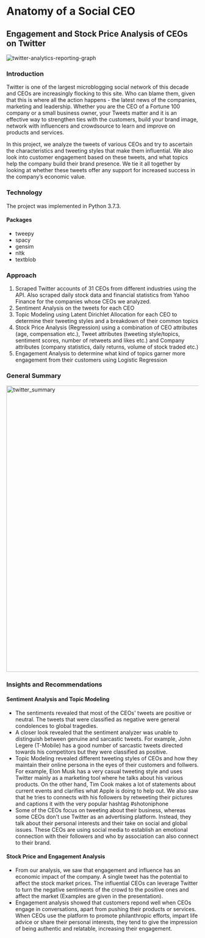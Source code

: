 # Anatomy of a Social CEO
## Engagement and Stock Price Analysis of CEOs on Twitter
![twitter-analytics-reporting-graph](https://user-images.githubusercontent.com/44115595/72640913-7c9a7e80-392e-11ea-862c-6461e3a7b908.jpg)

### Introduction
Twitter is one of the largest microblogging social network of this decade and CEOs are increasingly flocking to this site. Who can blame them, given that this is where all the action happens - the latest news of the companies, marketing and leadership. Whether you are the CEO of a Fortune 100 company or a small business owner, your Tweets matter and it is an effective way to strengthen ties with the customers, build your brand image, network with influencers and crowdsource to learn and improve on products and services.

In this project, we analyze the tweets of various CEOs and try to ascertain the characteristics and tweeting styles that make them influential. We also look into customer engagement based on these tweets, and what topics help the company build their brand presence. We tie it all together by looking at whether these tweets offer any support for increased success in the company’s economic value. 
 
### Technology
The project was implemented in Python 3.7.3.

#### Packages
* tweepy
* spacy
* gensim
* nltk
* textblob

### Approach
1. Scraped Twitter accounts of 31 CEOs from different industries using the API. Also scraped daily stock data and financial statistics from Yahoo Finance for the companies whose CEOs we analyzed.
2. Sentiment Analysis on the tweets for each CEO
3. Topic Modeling using Latent Dirichlet Allocation for each CEO to determine their tweeting styles and a breakdown of their common topics
4. Stock Price Analysis (Regression) using a combination of CEO attributes (age, compensation etc.), Tweet attributes (tweeting style/topics, sentiment scores, number of retweets and likes etc.) and Company attributes (company statistics, daily returns, volume of stock traded etc.)
5. Engagement Analysis to determine what kind of topics garner more engagement from their customers using Logistic Regression

### General Summary
<img width="750" alt="twitter_summary" src="https://user-images.githubusercontent.com/44115595/72647381-0f8ee500-393e-11ea-9671-d0b1a6f78fec.PNG">

### Insights and Recommendations
#### Sentiment Analysis and Topic Modeling
* The sentiments revealed that most of the CEOs' tweets are positive or neutral. The tweets that were classified as negative were general condolences to global tragedies. 
* A closer look revealed that the sentiment analyzer was unable to distinguish between genuine and sarcastic tweets. For example, John Legere (T-Mobile) has a good number of sarcastic tweets directed towards his competitors but they were classified as positive.
* Topic Modeling revealed different tweeting styles of CEOs and how they maintain their online persona in the eyes of their customers and follwers. 
For example, Elon Musk has a very casual tweeting style and uses Twitter mainly as a marketing tool where he talks about his various products.  On the other hand, Tim Cook makes a lot of statements about current events and clarifies what Apple is doing to help out. We also saw that he tries to connects with his followers by retweeting their pictures and captions it with the very popular hashtag #shotoniphone
* Some of the CEOs focus on tweeting about their business, whereas some CEOs don't use Twitter as an advertising platform. Instead, they talk about their personal interests and their take on social and global issues. These CEOs are using social media to establish an emotional connection with their followers and who by association can also connect to their brand.

#### Stock Price and Engagement Analysis
* From our analysis, we saw that engagement and influence has an economic impact of the company. A single tweet has the potential to affect the stock market prices. The influential CEOs can leverage Twitter to turn the negative sentiments of the crowd to the positive ones and affect the market (Examples are given in the presentation).
* Engagement analysis showed that customers repond well when CEOs engage in conversations, apart from pushing their products or services. When CEOs use the platform to promote philanthropic efforts, impart life advice or share their personal interests, they tend to give the impression of being authentic and relatable, increasing their engagement.
